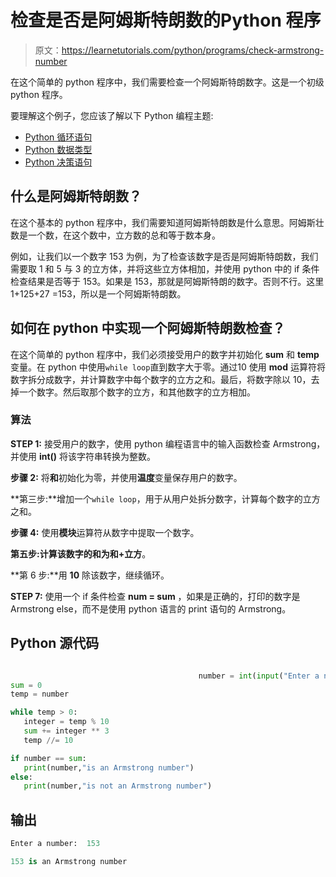 # 检查是否是阿姆斯特朗数的Python 程序

> 原文：<https://learnetutorials.com/python/programs/check-armstrong-number>

在这个简单的 python 程序中，我们需要检查一个阿姆斯特朗数字。这是一个初级 python 程序。

要理解这个例子，您应该了解以下 Python 编程主题:

*   [Python 循环语句](../../python/python-loop-tutorials "Python loop statements")
*   [Python 数据类型](../../python/python-datatypes "Datatypes in Python")
*   [Python 决策语句](../../python/decision-making-statements "Python decision making statements")

## 什么是阿姆斯特朗数？

在这个基本的 python 程序中，我们需要知道阿姆斯特朗数是什么意思。阿姆斯壮数是一个数，在这个数中，立方数的总和等于数本身。

例如，让我们以一个数字 153 为例，为了检查该数字是否是阿姆斯特朗数，我们需要取 1 和 5 与 3 的立方体，并将这些立方体相加，并使用 python 中的 if 条件检查结果是否等于 153。如果是 153，那就是阿姆斯特朗的数字。否则不行。这里 1+125+27 =153，所以是一个阿姆斯特朗数。

## 如何在 python 中实现一个阿姆斯特朗数检查？

在这个简单的 python 程序中，我们必须接受用户的数字并初始化 **sum** 和 **temp** 变量。在 python 中使用`while loop`直到数字大于零。通过10 使用 **mod** 运算符将数字拆分成数字，并计算数字中每个数字的立方之和。最后，将数字除以 10，去掉一个数字。然后取那个数字的立方，和其他数字的立方相加。

### 算法

**STEP 1:** 接受用户的数字，使用 python 编程语言中的输入函数检查 Armstrong，并使用 **int()** 将该字符串转换为整数。

**步骤 2:** 将**和**初始化为零，并使用**温度**变量保存用户的数字。

**第三步:**增加一个`while loop`，用于从用户处拆分数字，计算每个数字的立方之和。

**步骤 4:** 使用**模块**运算符从数字中提取一个数字。

**第五步:**计算该数字的和为**和+立方**。

**第 6 步:**用 **10** 除该数字，继续循环。

**STEP 7:** 使用一个 if 条件检查 **num = sum** ，如果是正确的，打印的数字是 Armstrong else，而不是使用 python 语言的 print 语句的 Armstrong。

## Python 源代码

```py

                                          number = int(input("Enter a number: "))  
sum = 0  
temp = number  

while temp > 0:  
   integer = temp % 10   
   sum += integer ** 3  
   temp //= 10  

if number == sum:  
   print(number,"is an Armstrong number")  
else:  
   print(number,"is not an Armstrong number") 

```

## 输出

```py
Enter a number:  153

153 is an Armstrong number 
```